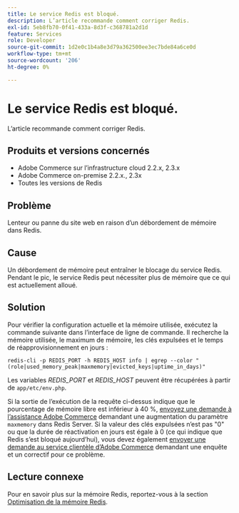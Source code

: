 ```yaml
---
title: Le service Redis est bloqué.
description: L’article recommande comment corriger Redis.
exl-id: 5eb8fb70-0f41-433a-8d3f-c368781a2d1d
feature: Services
role: Developer
source-git-commit: 1d2e0c1b4a8e3d79a362500ee3ec7bde84a6ce0d
workflow-type: tm+mt
source-wordcount: '206'
ht-degree: 0%

---
```


# Le service Redis est bloqué.

L’article recommande comment corriger Redis.

## Produits et versions concernés

* Adobe Commerce sur l’infrastructure cloud 2.2.x, 2.3.x
* Adobe Commerce on-premise 2.2.x., 2.3x
* Toutes les versions de Redis

## Problème

Lenteur ou panne du site web en raison d’un débordement de mémoire dans Redis.

## Cause

Un débordement de mémoire peut entraîner le blocage du service Redis. Pendant le pic, le service Redis peut nécessiter plus de mémoire que ce qui est actuellement alloué.

## Solution

Pour vérifier la configuration actuelle et la mémoire utilisée, exécutez la commande suivante dans l’interface de ligne de commande. Il recherche la mémoire utilisée, le maximum de mémoire, les clés expulsées et le temps de réapprovisionnement en jours :

```
redis-cli -p REDIS_PORT -h REDIS_HOST info | egrep --color "(role|used_memory_peak|maxmemory|evicted_keys|uptime_in_days)"
```

Les variables *REDIS\_PORT* et *REDIS\_HOST* peuvent être récupérées à partir de `app/etc/env.php`.

Si la sortie de l’exécution de la requête ci-dessus indique que le pourcentage de mémoire libre est inférieur à 40 %, [envoyez une demande à l’assistance Adobe Commerce](/help/help-center-guide/help-center/magento-help-center-user-guide.md#submit-ticket) demandant une augmentation du paramètre `maxmemory` dans Redis Server. Si la valeur des clés expulsées n’est pas &quot;0&quot; ou que la durée de réactivation en jours est égale à 0 (ce qui indique que Redis s’est bloqué aujourd’hui), vous devez également [envoyer une demande au service clientèle d’Adobe Commerce](/help/help-center-guide/help-center/magento-help-center-user-guide.md#submit-ticket) demandant une enquête et un correctif pour ce problème.

## Lecture connexe

Pour en savoir plus sur la mémoire Redis, reportez-vous à la section [Optimisation de la mémoire Redis](https://redis.io/topics/memory-optimization).
